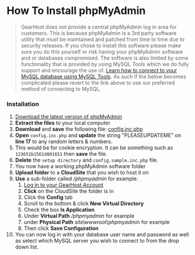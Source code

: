 
# How To Install phpMyAdmin

> GearHost does not provide a central phpMyAdmin log in area for customers. This is because phpMyAdmin is a 3rd party software utility that must be maintained and patched from time to time due to security releases. If you chose to install this software please make sure you do this yourself or risk having your phpMyAdmin software and or databases compromised. The software is also limited by some functionality that is provided by using MySQL Tools which we do fully support and encourage the use of. [Learn how to connect to your MySQL database using MySQL Tools](https://www.gearhost.com/documentation/connecting-to-mysql-database). As such if the below becomes complicated please revert to the link above to use our preferred method of connecting to MySQL.

### Installation
1. [Download the latest version of phpMyAdmin](https://www.phpmyadmin.net/downloads/)
2. **Extract the files** to your local computer
3. **Download** and **save** the following file: [config.inc.php](https://raw.githubusercontent.com/GearHost/docs/master/Images/files/config.inc.php)
4. **Open** `config.inc.php` and **update** the string "PLEASEUPDATEME" on **line 17** to any random letters & numbers.
5. This would be for cookie encryption. It can be something such as `123651b1561d891651` then **save** the file.
5. **Delete** the `setup directory` and `config.sample.inc.php` file.
6. You now have a working phpMyAdmin software folder
7. **Upload folder** to a **CloudSite** that you wish to host it on
8. **Use** a sub-folder called */phpmyadmin* for example.
	1. [Log in to your GearHost Account](https://my.gearhost.com/account/login)
	2. **Click** on the CloudSite the folder is in
	3. Click the **Config** tab
	4. Scroll to the bottom & click **New Virtual Directory**
	5. Check the box **Is Application**
	6. Under **Virtual Path** */phpmyadmin* for example
	7. under **Physical Path** *site\wwwroot\phpmyadmin* for example
	8. Then click **Save Configuration**
7. You can now log in with your database user name and password as well as select which MySQL server you wish to connect to from the drop down list.